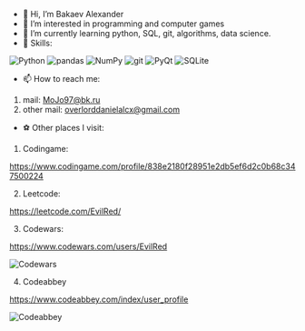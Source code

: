 - 👋 Hi, I’m Bakaev Alexander
- 👀 I’m interested in programming and computer games
- 🌱 I’m currently learning python, SQL, git, algorithms, data science.
- 🚀 Skills:

![Python](https://img.shields.io/badge/Python-3776AB?style=flat&logo=python&logoColor=white)
![pandas](https://img.shields.io/badge/pandas-000088?style=flat&logo=pandas&logoColor=white)
![NumPy](https://img.shields.io/badge/NumPy-4cadd0?style=flat&logo=numpy&logoColor=white)
![git](https://img.shields.io/badge/git-221f23?style=flat&logo=git&logoColor=f05030)
![PyQt](https://img.shields.io/badge/PyQt-707070?style=flat&logo=qt&logoColor=7cc040)
![SQLite](https://img.shields.io/badge/SQLite-07405E?style=flat&logo=sqlite&logoColor=white)

- 📫 How to reach me: 
1. mail: MoJo97@bk.ru
2. other mail: overlorddanielalcx@gmail.com
- ⚽ Other places I visit:

1. Codingame:

https://www.codingame.com/profile/838e2180f28951e2db5ef6d2c0b68c347500224

2. Leetcode:

https://leetcode.com/EvilRed/

3. Codewars:

https://www.codewars.com/users/EvilRed

![Codewars](https://www.codewars.com/users/EvilRed/badges/large)

4. Codeabbey

https://www.codeabbey.com/index/user_profile

![Codeabbey](https://www.codeabbey.com/index/user_banner/bakaev-alexander.png)

<!---
EvilRedOctober/EvilRedOctober is a ✨ special ✨ repository because its `README.md` (this file) appears on your GitHub profile.
You can click the Preview link to take a look at your changes.
--->
